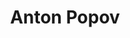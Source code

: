 ---
title: Anton Popov
bio: |
  Written by You. This is where your author bio lives. Share your work, your
  joys and of course, your Twitter handle.
avatar: /images/anton-popov/avatar.jpg
featured: true
social:
  - title: unsplash
    url: https://unsplash.com
  - title: github
    url: https://github.com
  - title: github
    url: https://github.com
  - title: github
    url: https://github.com
  - title: github
    url: https://github.com
---
